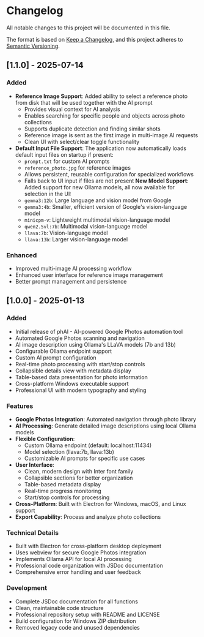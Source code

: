 # Changelog

All notable changes to this project will be documented in this file.

The format is based on [Keep a Changelog](https://keepachangelog.com/en/1.0.0/),
and this project adheres to [Semantic Versioning](https://semver.org/spec/v2.0.0.html).

## [1.1.0] - 2025-07-14

### Added
- **Reference Image Support**: Added ability to select a reference photo from disk that will be used together with the AI prompt
  - Provides visual context for AI analysis
  - Enables searching for specific people and objects across photo collections
  - Supports duplicate detection and finding similar shots
  - Reference image is sent as the first image in multi-image AI requests
  - Clean UI with select/clear toggle functionality
- **Default Input File Support**: The application now automatically loads default input files on startup if present:
  - `prompt.txt` for custom AI prompts
  - `reference_photo.jpg` for reference images
  - Allows persistent, reusable configuration for specialized workflows
  - Falls back to UI input if files are not present
**New Model Support**: Added support for new Ollama models, all now available for selection in the UI:
  - `gemma3:12b`: Large language and vision model from Google
  - `gemma3:4b`: Smaller, efficient version of Google's vision-language model
  - `minicpm-v`: Lightweight multimodal vision-language model
  - `qwen2.5vl:7b`: Multimodal vision-language model
  - `llava:7b`: Vision-language model
  - `llava:13b`: Larger vision-language model

### Enhanced
- Improved multi-image AI processing workflow
- Enhanced user interface for reference image management
- Better prompt management and persistence

## [1.0.0] - 2025-01-13

### Added
- Initial release of phAI - AI-powered Google Photos automation tool
- Automated Google Photos scanning and navigation
- AI image description using Ollama's LLaVA models (7b and 13b)
- Configurable Ollama endpoint support
- Custom AI prompt configuration
- Real-time photo processing with start/stop controls
- Collapsible details view with metadata display
- Table-based data presentation for photo information
- Cross-platform Windows executable support
- Professional UI with modern typography and styling

### Features
- **Google Photos Integration**: Automated navigation through photo library
- **AI Processing**: Generate detailed image descriptions using local Ollama models
- **Flexible Configuration**:
  - Custom Ollama endpoint (default: localhost:11434)
  - Model selection (llava:7b, llava:13b)
  - Customizable AI prompts for specific use cases
- **User Interface**:
  - Clean, modern design with Inter font family
  - Collapsible sections for better organization
  - Table-based metadata display
  - Real-time progress monitoring
  - Start/stop controls for processing
- **Cross-Platform**: Built with Electron for Windows, macOS, and Linux support
- **Export Capability**: Process and analyze photo collections

### Technical Details
- Built with Electron for cross-platform desktop deployment
- Uses webview for secure Google Photos integration
- Implements Ollama API for local AI processing
- Professional code organization with JSDoc documentation
- Comprehensive error handling and user feedback

### Development
- Complete JSDoc documentation for all functions
- Clean, maintainable code structure
- Professional repository setup with README and LICENSE
- Build configuration for Windows ZIP distribution
- Removed legacy code and unused dependencies
